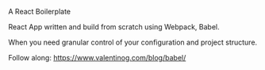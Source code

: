 A React Boilerplate 

React App written and build from scratch using Webpack, Babel.

When you need granular control of your configuration and project structure.

Follow along: 
https://www.valentinog.com/blog/babel/